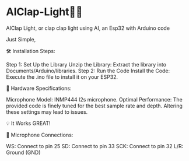 # AIClap-Light👏👏
AIClap Light, or clap clap light using AI, an Esp32 with Arduino code  

Just Simple, 

🛠️ Installation Steps:

Step 1: Set Up the Library
Unzip the Library: Extract the library into Documents/Arduino/libraries.
Step 2: Run the Code
Install the Code: Execute the .ino file to install it on your ESP32.

🔧 Hardware Specifications:

Microphone Model: INMP444 I2s microphone.
Optimal Performance: The provided code is finely tuned for the best sample rate and depth. Altering these settings may lead to issues.

💡 It Works GREAT!

📌 Microphone Connections:

WS: Connect to pin 25
SD: Connect to pin 33
SCK: Connect to pin 32
L/R: Ground (GND)
